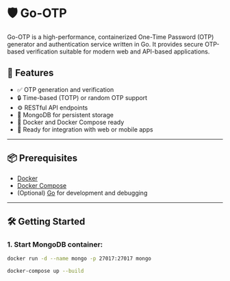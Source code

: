 # 🛡️ Go-OTP

Go-OTP is a high-performance, containerized One-Time Password (OTP) generator and authentication service written in Go. It provides secure OTP-based verification suitable for modern web and API-based applications.

## 🚀 Features

- ✅ OTP generation and verification
- 🔒 Time-based (TOTP) or random OTP support
- ⚙️ RESTful API endpoints
- 🧱 MongoDB for persistent storage
- 🐳 Docker and Docker Compose ready
- 🧪 Ready for integration with web or mobile apps

---

## 📦 Prerequisites

- [Docker](https://www.docker.com/)
- [Docker Compose](https://docs.docker.com/compose/)
- (Optional) [Go](https://golang.org/) for development and debugging

---

## 🛠️ Getting Started

### 1. Start MongoDB container:

```bash
docker run -d --name mongo -p 27017:27017 mongo
```

```bash
docker-compose up --build
```